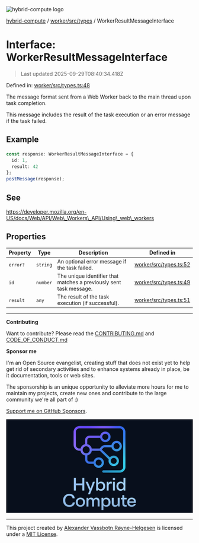 <div><img alt="hybrid-compute logo" src="https://raw.githubusercontent.com/phun-ky/hybrid-compute/main/public/logo-hybrid-compute-horizontal-colored-package.svg?raw=true" style="max-height:32px;"/></div>

[hybrid-compute](../../../../README.md) / [worker/src/types](../README.md) /
WorkerResultMessageInterface

# Interface: WorkerResultMessageInterface

> Last updated 2025-09-29T08:40:34.418Z

Defined in:
[worker/src/types.ts:48](https://github.com/phun-ky/hybrid-compute/blob/main/packages/worker/src/types.ts#L48)

The message format sent from a Web Worker back to the main thread upon task
completion.

This message includes the result of the task execution or an error message if
the task failed.

## Example

```ts
const response: WorkerResultMessageInterface = {
  id: 1,
  result: 42
};
postMessage(response);
```

## See

https://developer.mozilla.org/en-US/docs/Web/API/Web\_Workers\_API/Using\_web\_workers

## Properties

| Property                     | Type     | Description                                                        | Defined in                                                                                                     |
| ---------------------------- | -------- | ------------------------------------------------------------------ | -------------------------------------------------------------------------------------------------------------- |
| <a id="error"></a> `error?`  | `string` | An optional error message if the task failed.                      | [worker/src/types.ts:52](https://github.com/phun-ky/hybrid-compute/blob/main/packages/worker/src/types.ts#L52) |
| <a id="id"></a> `id`         | `number` | The unique identifier that matches a previously sent task message. | [worker/src/types.ts:49](https://github.com/phun-ky/hybrid-compute/blob/main/packages/worker/src/types.ts#L49) |
| <a id="result"></a> `result` | `any`    | The result of the task execution (if successful).                  | [worker/src/types.ts:51](https://github.com/phun-ky/hybrid-compute/blob/main/packages/worker/src/types.ts#L51) |

---

**Contributing**

Want to contribute? Please read the
[CONTRIBUTING.md](https://github.com/phun-ky/hybrid-compute/blob/main/CONTRIBUTING.md)
and
[CODE_OF_CONDUCT.md](https://github.com/phun-ky/hybrid-compute/blob/main/CODE_OF_CONDUCT.md)

**Sponsor me**

I'm an Open Source evangelist, creating stuff that does not exist yet to help
get rid of secondary activities and to enhance systems already in place, be it
documentation, tools or web sites.

The sponsorship is an unique opportunity to alleviate more hours for me to
maintain my projects, create new ones and contribute to the large community
we're all part of :)

[Support me on GitHub Sponsors](https://github.com/sponsors/phun-ky).

![@hybrid-compute banner with logo and text](https://github.com/phun-ky/hybrid-compute/blob/main/public/logo-banner.png?raw=true)

---

This project created by [Alexander Vassbotn Røyne-Helgesen](http://phun-ky.net)
is licensed under a [MIT License](https://choosealicense.com/licenses/mit/).

